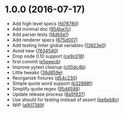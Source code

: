 <a name="1.0.0"></a>
# 1.0.0 (2016-07-17)

* Add high level specs ([fd78780](https://github.com/kikobeats/voll/commit/fd78780))
* Add minimal doc ([954be7c](https://github.com/kikobeats/voll/commit/954be7c))
* Add parser tests ([f4db5e1](https://github.com/kikobeats/voll/commit/f4db5e1))
* Add renderer specs ([675d007](https://github.com/kikobeats/voll/commit/675d007))
* Add testing linter global variables ([13923e0](https://github.com/kikobeats/voll/commit/13923e0))
* Avoid new ([7634540](https://github.com/kikobeats/voll/commit/7634540))
* Drop node 0.10 support ([ce9c018](https://github.com/kikobeats/voll/commit/ce9c018))
* first commit ([e5eeecb](https://github.com/kikobeats/voll/commit/e5eeecb))
* Improve yytext cleanup ([c00dc4b](https://github.com/kikobeats/voll/commit/c00dc4b))
* Little tweaks ([38d859e](https://github.com/kikobeats/voll/commit/38d859e))
* Reorganize fixtures ([d54c230](https://github.com/kikobeats/voll/commit/d54c230))
* Simple quote word support ([b32888f](https://github.com/kikobeats/voll/commit/b32888f))
* Simplify quote regex ([95d4598](https://github.com/kikobeats/voll/commit/95d4598))
* Update release process ([8a5f937](https://github.com/kikobeats/voll/commit/8a5f937))
* Use should for testing instead of assert ([be6eb8c](https://github.com/kikobeats/voll/commit/be6eb8c))
* WIP ([a907389](https://github.com/kikobeats/voll/commit/a907389))



